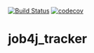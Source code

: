 [![Build Status](https://travis-ci.org/Alexey710/job4j_tracker.svg?branch=master)](https://travis-ci.org/Alexey710/job4j_tracker)
[![codecov](https://codecov.io/gh/Alexey710/job4j_tracker/branch/master/graph/badge.svg?token=ARRD1896GJ)](https://codecov.io/gh/Alexey710/job4j_tracker)
# job4j_tracker